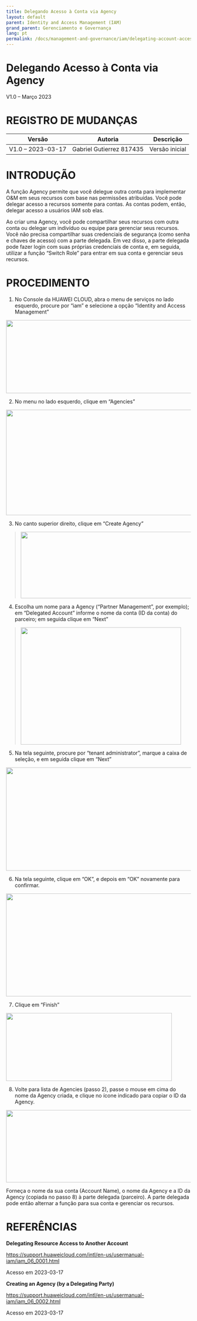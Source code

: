 ```yaml
---
title: Delegando Acesso à Conta via Agency
layout: default
parent: Identity and Access Management (IAM)
grand_parent: Gerenciamento e Governança
lang: pt
permalink: /docs/management-and-governance/iam/delegating-account-access-agency
---
```


# Delegando Acesso à Conta via Agency

V1.0 – Março 2023

# REGISTRO DE MUDANÇAS

| **Versão**        | **Autoria**              | **Descrição**  |
|-------------------|--------------------------|----------------|
| V1.0 – 2023-03-17 | Gabriel Gutierrez 817435 | Versão inicial |

# INTRODUÇÃO

A função Agency permite que você delegue outra conta para implementar
O&M em seus recursos com base nas permissões atribuídas. Você pode
delegar acesso a recursos somente para contas. As contas podem, então,
delegar acesso a usuários IAM sob elas.

Ao criar uma Agency, você pode compartilhar seus recursos com outra
conta ou delegar um indivíduo ou equipe para gerenciar seus recursos.
Você não precisa compartilhar suas credenciais de segurança (como senha
e chaves de acesso) com a parte delegada. Em vez disso, a parte delegada
pode fazer login com suas próprias credenciais de conta e, em seguida,
utilizar a função “Switch Role” para entrar em sua conta e gerenciar
seus recursos.

# PROCEDIMENTO

1.  No Console da HUAWEI CLOUD, abra o menu de serviços no lado
    esquerdo, procure por “iam” e selecione a opção “Identity and Access
    Management”

<img
src="/huaweicloud-knowledge-base/assets/images/management-and-governance/iam/delegating-account-access-agency/image3.png"
style="width:6.26806in;height:2.07361in" />

2.  No menu no lado esquerdo, clique em “Agencies”

<img
src="/huaweicloud-knowledge-base/assets/images/management-and-governance/iam/delegating-account-access-agency/image4.png"
style="width:6.26806in;height:2.99306in" />

3.  No canto superior direito, clique em “Create Agency”

> <img
> src="/huaweicloud-knowledge-base/assets/images/management-and-governance/iam/delegating-account-access-agency/image5.png"
> style="width:6.26806in;height:1.88819in" />

4.  Escolha um nome para a Agency (“Partner Management”, por exemplo);
    em “Delegated Account” informe o nome da conta (ID da conta) do
    parceiro; em seguida clique em “Next”

> <img
> src="/huaweicloud-knowledge-base/assets/images/management-and-governance/iam/delegating-account-access-agency/image6.png"
> style="width:4.55746in;height:3.3209in" />

5.  Na tela seguinte, procure por “tenant administrator”, marque a caixa
    de seleção, e em seguida clique em “Next”

<img
src="/huaweicloud-knowledge-base/assets/images/management-and-governance/iam/delegating-account-access-agency/image7.png"
style="width:6.26806in;height:2.92778in" />

6.  Na tela seguinte, clique em “OK”, e depois em “OK” novamente para
    confirmar.

<img
src="/huaweicloud-knowledge-base/assets/images/management-and-governance/iam/delegating-account-access-agency/image8.png"
style="width:6.26806in;height:2.91806in" />

7.  Clique em “Finish”

<img
src="/huaweicloud-knowledge-base/assets/images/management-and-governance/iam/delegating-account-access-agency/image9.png"
style="width:4.70912in;height:1.92361in" />

8.  Volte para lista de Agencies (passo 2), passe o mouse em cima do
    nome da Agency criada, e clique no ícone indicado para copiar o ID
    da Agency.

<img
src="/huaweicloud-knowledge-base/assets/images/management-and-governance/iam/delegating-account-access-agency/image10.png"
style="width:6.26806in;height:2.05417in" />

Forneça o nome da sua conta (Account Name), o nome da Agency e a ID da
Agency (copiada no passo 8) à parte delegada (parceiro). A parte
delegada pode então alternar a função para sua conta e gerenciar os
recursos.

# REFERÊNCIAS

**Delegating Resource Access to Another Account**

<https://support.huaweicloud.com/intl/en-us/usermanual-iam/iam_06_0001.html>

Acesso em 2023-03-17

**Creating an Agency (by a Delegating Party)**

<https://support.huaweicloud.com/intl/en-us/usermanual-iam/iam_06_0002.html>

Acesso em 2023-03-17
